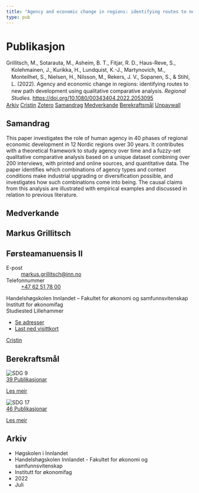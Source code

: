 ```yaml
---
title: "Agency and economic change in regions: identifying routes to new path development using qualitative comparative analysis"
type: pub
---
```

<h1>Publikasjon</h1>
<article id="csl-bib-container-DIRV3JIX" class="csl-bib-container">
  <div class="csl-bib-body" style="line-height: 1.35; padding-left: 1em; text-indent:-1em;">
  <div class="csl-entry">Grillitsch, M., Sotarauta, M., Asheim, B. T., Fitjar, R. D., Haus-Reve, S., Kolehmainen, J., Kurikka, H., Lundquist, K.-J., Martynovich, M., Monteilhet, S., Nielsen, H., Nilsson, M., Rekers, J. V., Sopanen, S., &amp; Stihl, L. (2022). Agency and economic change in regions: identifying routes to new path development using qualitative comparative analysis. <i>Regional Studies</i>. <a href="https://doi.org/10.1080/00343404.2022.2053095">https://doi.org/10.1080/00343404.2022.2053095</a></div>
</div>
  <div class="csl-bib-buttons">
    <a href="#taxonomy-article-DIRV3JIX" class="csl-bib-button">Arkiv</a>
    <a href="https://app.cristin.no/results/show.jsf?id=2036674" alt="Cristin URL" class="csl-bib-button">Cristin</a>
    <a href="http://zotero.org/groups/5022929/items/DIRV3JIX" alt="Zotero URL" class="csl-bib-button">Zotero</a>
    <a href="#abstract-article-DIRV3JIX" class="csl-bib-button">Samandrag</a>
    <a href="#contributors-article-DIRV3JIX" class="csl-bib-button">Medverkande</a>
    <a href="#sdg-article-DIRV3JIX" class="csl-bib-button">Berekraftsmål</a>
    <a href="https://www.tandfonline.com/doi/pdf/10.1080/00343404.2022.2053095?needAccess=true" class="csl-bib-button">Unpaywall</a>
  </div>
  <div id="csl-bib-meta-container-DIRV3JIX"></div>
</article>
<div id="csl-bib-meta-DIRV3JIX" class="csl-bib-meta">
  <article id="abstract-article-DIRV3JIX" class="abstract-article">
    <h1>Samandrag</h1>
    This paper investigates the role of human agency in 40 phases of regional economic development in 12 Nordic regions over 30 years. It contributes with a theoretical framework to study agency over time and a fuzzy-set qualitative comparative analysis based on a unique dataset combining over 200 interviews, with printed and online sources, and quantitative data. The paper identifies which combinations of agency types and context conditions make industrial upgrading or diversification possible, and investigates how such combinations come into being. The causal claims from this analysis are illustrated with empirical examples and discussed in relation to previous literature.
  </article>
  <article id="contributors-article-DIRV3JIX" class="contributors-article">
    <h1>Medverkande</h1>
    <div class="personas">
<div class="vrtx-hinn-person-card">
<div class="photo">
<i class="lar la-user-circle missing-person"></i>
</div>
<div class="info">
<hgroup><h1>Markus Grillitsch</h1>
<h2>Førsteamanuensis II</h2>
</hgroup><dl>
<dt>E-post</dt>
<dd>
<a href="mailto:markus.grillitsch@inn.no">markus.grillitsch@inn.no</a>
</dd>
<dt>Telefonnummer</dt>
<dd><a href="tel:+4762517800">
+47 62 51 78 00
</a></dd>
</dl>
<p>
Handelshøgskolen Innlandet – Fakultet for økonomi og samfunnsvitenskap<br>
Institutt for økonomifag<br>
Studiested Lillehammer
</p>
<ul class="vrtx-hinn-links">
<li><a href="https://www.inn.no/finn-en-ansatt/markus-grillitsch.html#vrtx-hinn-addresses">Se adresser</a></li>
<li><a href="https://www.inn.no/finn-en-ansatt/markus-grillitsch.html?vrtx=vcf">Last ned visittkort</a></li>
</ul>
</div>
</div>
<a href="https://app.cristin.no/persons/show.jsf?id=1318006" alt="Cristin URL" class="personas-cristin">Cristin</a>
</div>
  </article>
  <article id="sdg-article-DIRV3JIX" class="sdg-article">
    <h1>Berekraftsmål</h1>
    <div class="sdg-container"><div id="sdg9" class="sdg">
<img src="{{< params subfolder >}}images/sdg/sdg09_no.png" class="image" alt="SDG 9">
<div class="sdg-overlay">
<a href="{{< params subfolder >}}no/archive/?sdg=9#archive" class="sdg-publication-count"><span>39</span> Publikasjonar</a>
<p><a href="https://www.fn.no/om-fn/fns-baerekraftsmaal/industri-innovasjon-og-infrastruktur?lang=nno-NO" class="sdg-read-more">Les meir</a></p>
</div>
</div> <div id="sdg17" class="sdg">
<img src="{{< params subfolder >}}images/sdg/sdg17_no.png" class="image" alt="SDG 17">
<div class="sdg-overlay">
<a href="{{< params subfolder >}}no/archive/?sdg=17#archive" class="sdg-publication-count"><span>46</span> Publikasjonar</a>
<p><a href="https://www.fn.no/om-fn/fns-baerekraftsmaal/samarbeid-for-aa-naa-maalene?lang=nno-NO" class="sdg-read-more">Les meir</a></p>
</div>
</div></div>
  </article>
  <article id="taxonomy-article-DIRV3JIX" class="taxonomy-article">
    <h1>Arkiv</h1>
    <ul>
      <li>Høgskolen i Innlandet</li>
      <li>Handelshøgskolen Innlandet - Fakultet for økonomi og samfunnsvitenskap</li>
      <li>Institutt for økonomifag</li>
      <li>2022</li>
      <li>Juli</li>
    </ul>
  </article>
</div>

